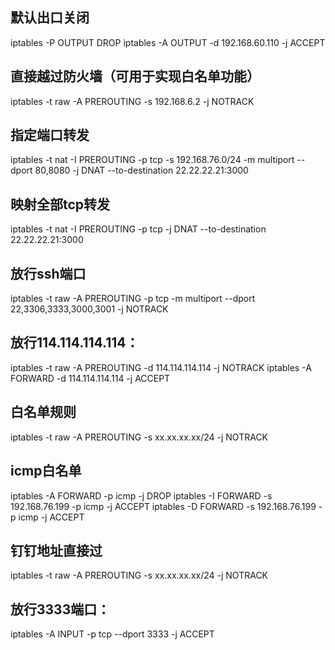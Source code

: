 ## 默认出口关闭
iptables -P OUTPUT DROP
iptables -A OUTPUT -d 192.168.60.110 -j ACCEPT

## 直接越过防火墙（可用于实现白名单功能）
iptables -t raw -A PREROUTING -s 192.168.6.2  -j NOTRACK

## 指定端口转发
iptables -t nat -I PREROUTING -p tcp -s 192.168.76.0/24 -m multiport --dport 80,8080 -j DNAT --to-destination 22.22.22.21:3000

## 映射全部tcp转发
iptables -t nat -I PREROUTING -p tcp  -j DNAT --to-destination 22.22.22.21:3000

## 放行ssh端口
iptables -t raw -A PREROUTING -p tcp -m multiport --dport 22,3306,3333,3000,3001 -j NOTRACK

## 放行114.114.114.114：
iptables -t raw -A PREROUTING -d 114.114.114.114 -j NOTRACK
iptables -A FORWARD -d 114.114.114.114 -j  ACCEPT

## 白名单规则
iptables -t raw -A PREROUTING -s xx.xx.xx.xx/24 -j NOTRACK

## icmp白名单
iptables -A FORWARD -p icmp -j DROP
iptables -I FORWARD -s 192.168.76.199 -p icmp -j ACCEPT 
iptables -D FORWARD -s 192.168.76.199 -p icmp -j ACCEPT

## 钉钉地址直接过
iptables -t raw -A PREROUTING -s xx.xx.xx.xx/24 -j NOTRACK

## 放行3333端口：
iptables -A INPUT -p tcp --dport  3333 -j ACCEPT